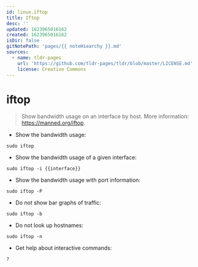 ```yaml
---
id: linux.iftop
title: Iftop
desc: ''
updated: 1623965016162
created: 1623965016162
isDir: false
gitNotePath: 'pages/{{ noteHiearchy }}.md'
sources:
  - name: tldr-pages
    url: 'https://github.com/tldr-pages/tldr/blob/master/LICENSE.md'
    license: Creative Commons
---
```

# iftop

> Show bandwidth usage on an interface by host.
> More information: <https://manned.org/iftop>.

- Show the bandwidth usage:

`sudo iftop`

- Show the bandwidth usage of a given interface:

`sudo iftop -i {{interface}}`

- Show the bandwidth usage with port information:

`sudo iftop -P`

- Do not show bar graphs of traffic:

`sudo iftop -b`

- Do not look up hostnames:

`sudo iftop -n`

- Get help about interactive commands:

`?`

